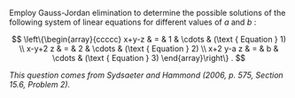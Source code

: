 Employ Gauss-Jordan elimination to determine the possible solutions of the following system of linear equations for different values of $a$ and
$b$ :

$$
\left\{\begin{array}{ccccc}
x+y-z & = & 1 & \cdots & (\text { Equation } 1) \\
x-y+2 z & = & 2 & \cdots & (\text { Equation } 2) \\
x+2 y-a z & = & b & \cdots & (\text { Equation } 3)
\end{array}\right\} .
$$

*This question comes from Sydsaeter and Hammond (2006, p. 575, Section 15.6, Problem 2).*